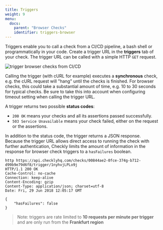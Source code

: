 ```yaml
---
title: Triggers
weight: 9
menu:
  docs:
    parent: "Browser Checks"
    identifier: triggers-browser
---
```


Triggers enable you to call a check from a CI/CD pipeline, a bash shell or programmatically in your code.
Create a trigger URL in the **triggers** tab of your check. The trigger URL can be called with a simple HTTP `GET` request.

![trigger browser checks from CI/CD](/docs/images/browser-checks/triggers.png)

Calling the trigger (with cURL for example) executes a **synchronous** check, e.g. the cURL request will "hang" until
the checks is finished. For browser checks, this could take a substantial amount of time, e.g. 10 to 30 seconds for
typical checks. Be sure to take this into account when configuring timeout setting when calling the trigger URL.

A trigger returns two possible **status codes**:

-   `200 OK` means your checks and all its assertions passed successfully.
-   `503 Service Unavailable` means your check failed, either on the request or the assertions.

In addition to the status code, the trigger returns a JSON response. Because the trigger URL allows direct
access to running the check with further authentication, Checkly limits the amount of information in the response
for browser check triggers to a `hasFailures` boolean.

```
http https://api.checklyhq.com/checks/00844ae2-0fce-374g-b712-d99b9e79d6f8/trigger/1nyhvjLPLo9j
HTTP/1.1 200 OK
Cache-Control: no-cache
Connection: keep-alive
Content-Encoding: gzip
Content-Type: application/json; charset=utf-8
Date: Fri, 29 Jun 2018 12:05:17 GMT

{
    "hasFailures": false
}
```

> Note: triggers are rate limited to **10 requests per minute per trigger** and are only run from the **Frankfurt region**
